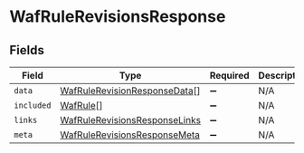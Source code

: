 # WafRuleRevisionsResponse


## Fields

| Field                                                                                 | Type                                                                                  | Required                                                                              | Description                                                                           |
| ------------------------------------------------------------------------------------- | ------------------------------------------------------------------------------------- | ------------------------------------------------------------------------------------- | ------------------------------------------------------------------------------------- |
| `data`                                                                                | [WafRuleRevisionResponseData](../../models/shared/wafrulerevisionresponsedata.md)[]   | :heavy_minus_sign:                                                                    | N/A                                                                                   |
| `included`                                                                            | [WafRule](../../models/shared/wafrule.md)[]                                           | :heavy_minus_sign:                                                                    | N/A                                                                                   |
| `links`                                                                               | [WafRuleRevisionsResponseLinks](../../models/shared/wafrulerevisionsresponselinks.md) | :heavy_minus_sign:                                                                    | N/A                                                                                   |
| `meta`                                                                                | [WafRuleRevisionsResponseMeta](../../models/shared/wafrulerevisionsresponsemeta.md)   | :heavy_minus_sign:                                                                    | N/A                                                                                   |
